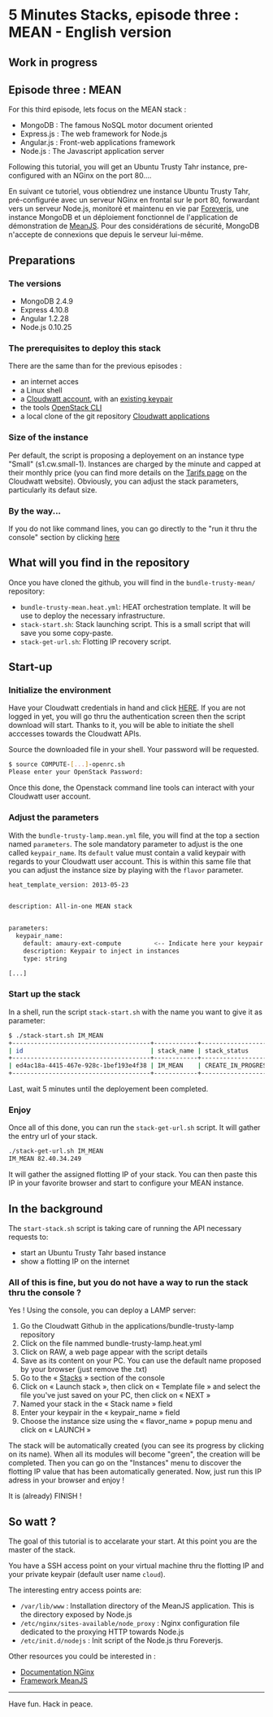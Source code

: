 
# 5 Minutes Stacks, episode three : MEAN - English version
## Work in progress
## Episode three : MEAN

For this third episode, lets focus on the MEAN stack :

* MongoDB : The famous NoSQL motor document oriented
* Express.js : The web framework for Node.js
* Angular.js : Front-web applications framework 
* Node.js : The Javascript application server

Following this tutorial, you will get an Ubuntu Trusty Tahr instance, pre-configured with an NGinx on the port 80....

En suivant ce tutoriel, vous obtiendrez une instance Ubuntu Trusty Tahr, pré-configurée avec un serveur NGinx en frontal sur le port 80, forwardant vers un serveur Node.js, monitoré et maintenu en vie par [Foreverjs](https://github.com/foreverjs/forever), une instance MongoDB et un déploiement fonctionnel de l'application de démonstration de [MeanJS](http://meanjs.org/). Pour des considérations de sécurité, MongoDB n'accepte de connexions que depuis le serveur lui-même.

## Preparations

### The versions

* MongoDB 2.4.9
* Express 4.10.8
* Angular 1.2.28
* Node.js 0.10.25

### The prerequisites to deploy this stack

There are the same than for the previous episodes :

* an internet acces
* a Linux shell
* a [Cloudwatt account](https://www.cloudwatt.com/authentification), with an [existing keypair](https://console.cloudwatt.com/project/access_and_security/?tab=access_security_tabs__keypairs_tab)
* the tools [OpenStack CLI](http://docs.openstack.org/cli-reference/content/install_clients.html)
* a local clone of the git repository [Cloudwatt applications](https://github.com/cloudwatt/applications)

### Size of the instance

Per default, the script is proposing a deployement on an instance type "Small" (s1.cw.small-1).  Instances are charged by the minute and capped at their monthly price (you can find more details on the [Tarifs page](https://www.cloudwatt.com/fr/produits/tarifs.html) on the Cloudwatt website). Obviously, you can adjust the stack parameters, particularly its defaut size.

### By the way...

If you do not like command lines, you can go directly to the "run it thru the console" section by clicking [here](#console) 

## What will you find in the repository

Once you have cloned the github, you will find in the `bundle-trusty-mean/` repository:

* `bundle-trusty-mean.heat.yml`: HEAT orchestration template. It will be use to deploy the necessary infrastructure.
* `stack-start.sh`: Stack launching script. This is a small script that will save you some copy-paste.
* `stack-get-url.sh`: Flotting IP recovery script.

## Start-up

### Initialize the environment

Have your Cloudwatt credentials in hand and click [HERE](https://console.cloudwatt.com/project/access_and_security/api_access/openrc/). 
If you are not logged in yet, you will go thru the authentication screen then the script download will start. Thanks to it, you will be able to initiate the shell acccesses towards the Cloudwatt APIs.

Source the downloaded file in your shell. Your password will be requested. 

~~~ bash
$ source COMPUTE-[...]-openrc.sh
Please enter your OpenStack Password:

~~~

Once this done, the Openstack command line tools can interact with your Cloudwatt user account.

### Adjust the parameters


With the `bundle-trusty-lamp.mean.yml` file, you will find at the top a section named `parameters`. The sole mandatory parameter to adjust is the one called `keypair_name`. Its `default` value must contain a valid keypair with regards to your Cloudwatt user account. This is within this same file that you can adjust the instance size by playing with the `flavor` parameter.

~~~ bash
heat_template_version: 2013-05-23


description: All-in-one MEAN stack


parameters:
  keypair_name:
    default: amaury-ext-compute         <-- Indicate here your keypair
    description: Keypair to inject in instances
    type: string

[...]
~~~ 

### Start up the stack

In a shell, run the script `stack-start.sh` with the name you want to give it as parameter:

~~~ bash
$ ./stack-start.sh IM_MEAN
+--------------------------------------+------------+--------------------+----------------------+
| id                                   | stack_name | stack_status       | creation_time        |
+--------------------------------------+------------+--------------------+----------------------+
| ed4ac18a-4415-467e-928c-1bef193e4f38 | IM_MEAN    | CREATE_IN_PROGRESS | 2015-04-21T08:29:45Z |
+--------------------------------------+------------+--------------------+----------------------+
~~~ 

Last, wait 5 minutes until the deployement been completed.

### Enjoy

Once all of this done, you can run the `stack-get-url.sh` script. It will gather the entry url of your stack.

~~~ bash
./stack-get-url.sh IM_MEAN
IM_MEAN 82.40.34.249
~~~ 

It will gather the assigned flotting IP of your stack. You can then paste this IP in your favorite browser and start to configure your MEAN instance.

## In the background

The  `start-stack.sh` script is taking care of running the API necessary requests to: 

* start an Ubuntu Trusty Tahr based instance
* show a flotting IP on the internet

<a name="console" />

### All of this is fine, but you do not have a way to run the stack thru the console ?

Yes ! Using the console, you can deploy a LAMP server:

1.	Go the Cloudwatt Github in the applications/bundle-trusty-lamp repository
2.	Click on the file nammed bundle-trusty-lamp.heat.yml
3.	Click on RAW, a web page appear with the script details
4.	Save as its content on your PC. You can use the default name proposed by your browser (just remove the .txt)
5.  Go to the « [Stacks](https://console.cloudwatt.com/project/stacks/) » section of the console
6.	Click on « Launch stack », then click on « Template file » and select the file you've just saved on your PC, then click on « NEXT »
7.	Named your stack in the « Stack name » field
8.	Enter your keypair in the « keypair_name » field
9.	Choose the instance size using the « flavor_name » popup menu and click on « LAUNCH »

The stack will be automatically created (you can see its progress by clicking on its name). When all its modules will become "green", the creation will be completed. Then you can go on the "Instances" menu to discover the flotting IP value that has been automatically generated. Now, just run this IP adress in your browser and enjoy !

It is (already) FINISH !


## So watt ?

The goal of this tutorial is to accelarate your start. At this point you are the master of the stack.

You have a SSH access point on your virtual machine thru the flotting IP and your private keypair (default user name `cloud`).

The interesting entry access points are:

- `/var/lib/www` : Installation directory of the MeanJS application. This is the directory exposed by Node.js
- `/etc/nginx/sites-available/node_proxy` : Nginx configuration file dedicated to the proxying HTTP towards Node.js
- `/etc/init.d/nodejs` : Init script of the Node.js thru Foreverjs.

Other resources you could be interested in :

* [Documentation NGinx](http://nginx.org/en/docs/)
* [Framework MeanJS](http://meanjs.org/)


-----
Have fun. Hack in peace.


